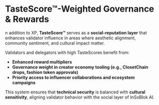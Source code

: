 # TasteScore™-Weighted Governance & Rewards

n addition to XP, **TasteScore™** serves as a **social-reputation layer** that enhances validator influence in areas where aesthetic alignment, community sentiment, and cultural impact matter.

Validators and delegators with high TasteScores benefit from:

* **Enhanced reward multipliers**
* **Governance weight in creator economy tooling (e.g., ClosetChain drops, fashion token approvals)**
* **Priority access to influencer collaborations and ecosystem campaigns**

This system ensures that **technical security** is balanced with **cultural sensitivity**, aligning validator behavior with the social layer of InSoBlok AI.
